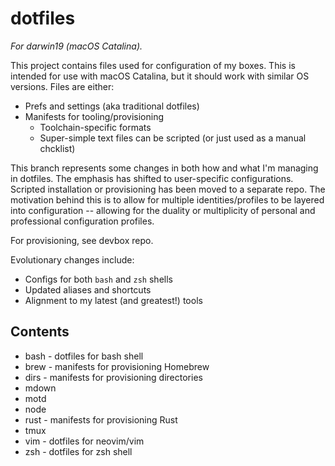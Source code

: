 dotfiles
========

_For darwin19 (macOS Catalina)._

This project contains files used for configuration of my boxes.  This is 
intended for use with macOS Catalina, but it should work with similar 
OS versions. Files are either:

* Prefs and settings (aka traditional dotfiles)
* Manifests for tooling/provisioning 
  - Toolchain-specific formats 
  - Super-simple text files can be scripted (or just used as a manual chcklist)

This branch represents some changes in both how and what I'm managing in 
dotfiles. The emphasis has shifted to user-specific configurations.  Scripted 
installation or provisioning has been moved to a separate repo.  The motivation
behind this is to allow for multiple identities/profiles to be layered into
configuration -- allowing for the duality or multiplicity of personal and
professional configuration profiles. 

For provisioning, see devbox repo.

Evolutionary changes include:

* Configs for both `bash` and `zsh` shells
* Updated aliases and shortcuts
* Alignment to my latest (and greatest!) tools

Contents
--------

* bash - dotfiles for bash shell
* brew - manifests for provisioning Homebrew
* dirs - manifests for provisioning directories
* mdown
* motd
* node 
* rust - manifests for provisioning Rust
* tmux
* vim - dotfiles for neovim/vim
* zsh - dotfiles for zsh shell




